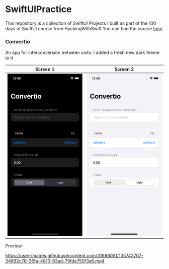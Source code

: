 # SwiftUIPractice
This repository is a collection of SwiftUI Projects I built as part of the 100 days of SwiftUI course from HackingWithSwift
You can find the course [here](https://www.hackingwithswift.com/100/swiftui)


### Convertio

An app for interconversion between units. I added a fresh new dark theme to it

| Screen 1             |  Screen 2 |
:-------------------------:|:-------------------------:|
![](screens/convertio/convertio1.png) | ![](screens/convertio/convertio2.png)|

Preview


 https://user-images.githubusercontent.com/31688051/135743707-34892c76-36fa-4810-83ad-79fda750f3a6.mp4








